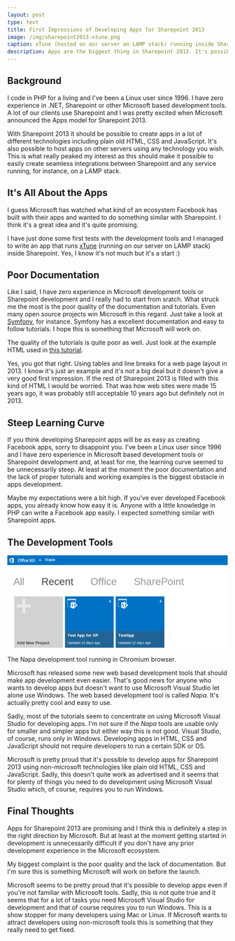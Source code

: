 ```yaml
---
layout: post
type: text
title: First Impressions of Developing Apps for Sharepoint 2013
image: /img/sharepoint2013-xtune.png
caption: xTune (hosted on our server on LAMP stack) running inside Sharepoint.
description: Apps are the biggest thing in Sharepoint 2013. It's possible to create Sharepoint apps in just HTML, CSS and JavaScript and even host them on your own server. I have just taken my first steps in developing apps for Sharepoint 2013 and hosting them on a LAMP server. These are my first impressions of the development process.
---
```


## Background

I code in PHP for a living and I've been a Linux user since 1996. I have zero
experience in .NET, Sharepoint or other Microsoft based development tools. A lot of
our clients use Sharepoint and I was pretty excited when Microsoft announced the Apps
model for Sharepoint 2013. 

With Sharepoint 2013 it should be possible to create apps in a lot of different
technologies including plain old HTML, CSS and JavaScript. It's also possible to
host apps on other servers using any technology you wish. This is what really
peaked my interest as this should make it possible to easily create seamless 
integrations between Sharepoint and any service running, for instance, on a
LAMP stack.

## It's All About the Apps

I guess Microsoft has watched what kind of an ecosystem Facebook has built with
their apps and wanted to do something similar with Sharepoint. I think it's a 
great idea and it's quite promising. 

I have just done some first tests with the development tools and I managed to
write an app that runs [xTune](http://xtune.fi) (running on our server on LAMP stack)
inside Sharepoint. Yes, I know it's not much but it's a start :) 
 

## Poor Documentation

Like I said, I have zero experience in Microsoft development tools or Sharepoint development and
I really had to start from sratch. What struck me the most is the poor quality of the
documentation and tutorials.
Even many open source projects win Microsoft in this regard. Just take a look at
[Symfony](http://www.symfony.com), for instance. Symfony has a excellent documentation
and easy to follow tutorials. I hope this is something that Microsoft
will work on.

The quality of the tutorials is quite poor as well. Just look at the example HTML used in
[this tutorial](http://msdn.microsoft.com/en-us/library/fp142381.aspx).

Yes, you got that right. Using tables and line breaks for a web page layout in 2013. 
I know it's just an example and it's not a big deal
but it doesn't give a very good first impression. If the rest of Sharepoint 2013
is filled with this kind of HTML I would be worried. That was how web sites were made 
15 years ago, it was probably still acceptable 10 years ago but definitely not in 2013. 

## Steep Learning Curve

If you think developing Sharepoint apps will be as easy as creating Facebook apps,
sorry to disappoint you. I've been a Linux user since 1996 and I have zero experience
in Microsoft based development tools or Sharepoint development and, at least for me,
the learning curve seemed to be unnecessarily steep. At least at the moment the poor documentation 
and the lack of proper tutorials and working examples is the biggest obstacle in apps development. 

Maybe my expectations were a bit high. If you've
ever developed Facebook apps, you already know how easy it is. Anyone with a little
knowledge in PHP can write a Facebook app easily. I expected something similar with
Sharepoint apps.



## The Development Tools

<div class="image">
  <img src="/img/sharepoint2013-napa.png" alt="Napa development tools" />
  <p class="caption">The Napa development tool running in Chromium browser.</p>
</div>

Microsoft has released some new web based development tools that should make app 
development even easier. That's good news for anyone who wants to develop apps 
but doesn't want to use Microsoft Visual Studio let alone use Windows. The web based
development tool is called *Napa*. It's actually pretty cool and easy to use.

Sadly, most of the tutorials seem to concentrate on using Microsoft Visual Studio
for developing apps. I'm not sure if the *Napa* tools are usable only for smaller
and simpler apps but either way this is not good. Visual Studio, of course, runs
only in Windows. Developing apps in HTML, CSS and JavaScript should not require
developers to run a certain SDK or OS.

Microsoft is pretty proud that it's possible to develop apps for Sharepoint 2013 using
non-microsoft technologies like plain old HTML, CSS and JavaScript. Sadly, this doesn't
quite work as advertised and it seems that for plenty of things you need to do development
using Microsoft Visual Studio which, of course, requires you to run Windows.


## Final Thoughts

Apps for Sharepoint 2013 are promising and I think this is definitely a step in the 
right direction by Microsoft. But at least at the moment getting started in development
is unnecessarily difficult if you don't have any prior development experience in the
Microsoft ecosystem.  

My biggest complaint is the poor quality and the lack of documentation. But I'm sure
this is something Microsoft will work on before the launch. 

Microsoft seems to
be pretty proud that it's possible to develop apps even if you're not familiar with
Microsoft tools. Sadly, this is not quite true and it seems that for a lot of tasks
you need Microsoft Visual Studio for development and that of course requires you
to run Windows. This is a show stopper for many developers using Mac or Linux. 
If Microsoft wants to attract developers using non-microsoft tools this is something
that they really need to get fixed.